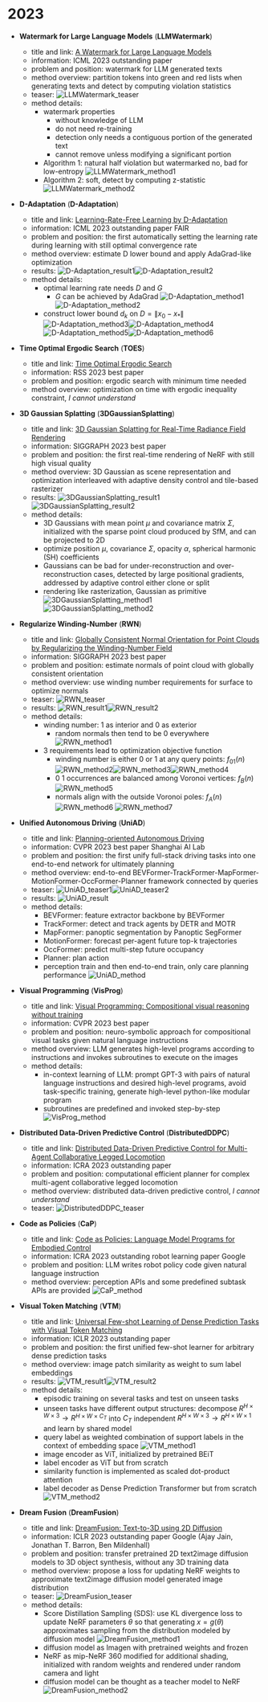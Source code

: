 # 2023
* **Watermark for Large Language Models** (**LLMWatermark**)
  * title and link: [A Watermark for Large Language Models](https://arxiv.org/abs/2301.10226)
  * information: ICML 2023 outstanding paper
  * problem and position: watermark for LLM generated texts
  * method overview: partition tokens into green and red lists when generating texts and detect by computing violation statistics
  * teaser: 
    ![LLMWatermark_teaser](assets/2023/LLMWatermark_teaser.png)
  * method details: 
    * watermark properties
      * without knowledge of LLM
      * do not need re-training
      * detection only needs a contiguous portion of the generated text
      * cannot remove unless modifying a significant portion
    * Algorithm 1: natural half violation but watermarked no, bad for low-entropy
      ![LLMWatermark_method1](assets/2023/LLMWatermark_method1.png)
    * Algorithm 2: soft, detect by computing z-statistic
      ![LLMWatermark_method2](assets/2023/LLMWatermark_method2.png)

* **D-Adaptation** (**D-Adaptation**)
  * title and link: [Learning-Rate-Free Learning by D-Adaptation](https://arxiv.org/abs/2301.07733)
  * information: ICML 2023 outstanding paper FAIR
  * problem and position: the first automatically setting the learning rate during learning with still optimal convergence rate
  * method overview: estimate D lower bound and apply AdaGrad-like optimization
  * results: 
    ![D-Adaptation_result1](assets/2023/D-Adaptation_result1.png)![D-Adaptation_result2](assets/2023/D-Adaptation_result2.png)
  * method details: 
    * optimal learning rate needs $D$ and $G$
      * $G$ can be achieved by AdaGrad
      ![D-Adaptation_method1](assets/2023/D-Adaptation_method1.png)![D-Adaptation_method2](assets/2023/D-Adaptation_method2.png)
    * construct lower bound $d_k$ on $D=\|x_0 - x_*\|$
      ![D-Adaptation_method3](assets/2023/D-Adaptation_method3.png)![D-Adaptation_method4](assets/2023/D-Adaptation_method4.png)
    ![D-Adaptation_method5](assets/2023/D-Adaptation_method5.png)![D-Adaptation_method6](assets/2023/D-Adaptation_method6.png)

* **Time Optimal Ergodic Search** (**TOES**)
  * title and link: [Time Optimal Ergodic Search](https://arxiv.org/abs/2305.11643)
  * information: RSS 2023 best paper
  * problem and position: ergodic search with minimum time needed
  * method overview: optimization on time with ergodic inequality constraint, *I cannot understand*

* **3D Gaussian Splatting** (**3DGaussianSplatting**)
  * title and link: [3D Gaussian Splatting for Real-Time Radiance Field Rendering](https://repo-sam.inria.fr/fungraph/3d-gaussian-splatting/3d_gaussian_splatting_low.pdf)
  * information: SIGGRAPH 2023 best paper
  * problem and position: the first real-time rendering of NeRF with still high visual quality
  * method overview: 3D Gaussian as scene representation and optimization interleaved with adaptive density control and tile-based rasterizer
  * results: 
    ![3DGaussianSplatting_result1](assets/2023/3DGaussianSplatting_result1.png)![3DGaussianSplatting_result2](assets/2023/3DGaussianSplatting_result2.png)
  * method details: 
    * 3D Gaussians with mean point $\mu$ and covariance matrix $\Sigma$, initialized with the sparse point cloud produced by SfM, and can be projected to 2D
    * optimize position $\mu$, covariance $\Sigma$, opacity $\alpha$, spherical harmonic (SH) coefficients
    * Gaussians can be bad for under-reconstruction and over-reconstruction cases, detected by large positional gradients, addressed by adaptive control either clone or split
    * rendering like rasterization, Gaussian as primitive
    ![3DGaussianSplatting_method1](assets/2023/3DGaussianSplatting_method1.png)![3DGaussianSplatting_method2](assets/2023/3DGaussianSplatting_method2.png)

* **Regularize Winding-Number** (**RWN**)
  * title and link: [Globally Consistent Normal Orientation for Point Clouds by Regularizing the Winding-Number Field](https://arxiv.org/abs/2304.11605)
  * information: SIGGRAPH 2023 best paper
  * problem and position: estimate normals of point cloud with globally consistent orientation
  * method overview: use winding number requirements for surface to optimize normals
  * teaser: 
    ![RWN_teaser](assets/2023/RWN_teaser.png)
  * results: 
    ![RWN_result1](assets/2023/RWN_result1.png)![RWN_result2](assets/2023/RWN_result2.png)
  * method details: 
    * winding number: 1 as interior and 0 as exterior
      * random normals then tend to be 0 everywhere
      ![RWN_method1](assets/2023/RWN_method1.png)
    * 3 requirements lead to optimization objective function
      * winding number is either 0 or 1 at any query points: $f_{01}(n)$
        ![RWN_method2](assets/2023/RWN_method2.png)![RWN_method3](assets/2023/RWN_method3.png)![RWN_method4](assets/2023/RWN_method4.png)
      * 0 1 occurrences are balanced among Voronoi vertices: $f_B(n)$
        ![RWN_method5](assets/2023/RWN_method5.png)
      * normals align with the outside Voronoi poles: $f_A(n)$
        ![RWN_method6](assets/2023/RWN_method6.png)
      ![RWN_method7](assets/2023/RWN_method7.png)

* **Unified Autonomous Driving** (**UniAD**)
  * title and link: [Planning-oriented Autonomous Driving](https://arxiv.org/abs/2212.10156)
  * information: CVPR 2023 best paper Shanghai AI Lab
  * problem and position: the first unify full-stack driving tasks into one end-to-end network for ultimately planning
  * method overview: end-to-end BEVFormer-TrackFormer-MapFormer-MotionFormer-OccFormer-Planner framework connected by queries
  * teaser: 
    ![UniAD_teaser1](assets/2023/UniAD_teaser1.png)![UniAD_teaser2](assets/2023/UniAD_teaser2.png)
  * results: 
    ![UniAD_result](assets/2023/UniAD_result.png)
  * method details: 
    * BEVFormer: feature extractor backbone by BEVFormer
    * TrackFormer: detect and track agents by DETR and MOTR
    * MapFormer: panoptic segmentation by Panoptic SegFormer
    * MotionFormer: forecast per-agent future top-k trajectories
    * OccFormer: predict multi-step future occupancy
    * Planner: plan action
    * perception train and then end-to-end train, only care planning performance
    ![UniAD_method](assets/2023/UniAD_method.png)

* **Visual Programming** (**VisProg**)
  * title and link: [Visual Programming: Compositional visual reasoning without training](https://arxiv.org/abs/2211.11559)
  * information: CVPR 2023 best paper
  * problem and position: neuro-symbolic approach for compositional visual tasks given natural language instructions
  * method overview: LLM generates high-level programs according to instructions and invokes subroutines to execute on the images
  * method details: 
    * in-context learning of LLM: prompt GPT-3 with pairs of natural language instructions and desired high-level programs, avoid task-specific training, generate high-level python-like modular program
    * subroutines are predefined and invoked step-by-step
    ![VisProg_method](assets/2023/VisProg_method.png)

* **Distributed Data-Driven Predictive Control** (**DistributedDDPC**)
  * title and link: [Distributed Data-Driven Predictive Control for Multi-Agent Collaborative Legged Locomotion](https://arxiv.org/abs/2211.06917)
  * information: ICRA 2023 outstanding paper
  * problem and position: computational efficient planner for complex multi-agent collaborative legged locomotion
  * method overview: distributed data-driven predictive control, *I cannot understand*
  * teaser: 
    ![DistributedDDPC_teaser](assets/2023/DistributedDDPC_teaser.png)

* **Code as Policies** (**CaP**)
  * title and link: [Code as Policies: Language Model Programs for Embodied Control](https://arxiv.org/abs/2209.07753)
  * information: ICRA 2023 outstanding robot learning paper Google
  * problem and position: LLM writes robot policy code given natural language instruction
  * method overview: perception APIs and some predefined subtask APIs are provided
    ![CaP_method](assets/2023/CaP_method.png)

* **Visual Token Matching** (**VTM**)
  * title and link: [Universal Few-shot Learning of Dense Prediction Tasks with Visual Token Matching](https://arxiv.org/abs/2303.14969)
  * information: ICLR 2023 outstanding paper
  * problem and position: the first unified few-shot learner for arbitrary dense prediction tasks
  * method overview: image patch similarity as weight to sum label embeddings
  * results: 
    ![VTM_result1](assets/2023/VTM_result1.png)![VTM_result2](assets/2023/VTM_result2.png)
  * method details: 
    * episodic training on several tasks and test on unseen tasks
    * unseen tasks have different output structures: decompose $R^{H\times W\times 3} \rightarrow R^{H\times W\times C_T}$ into $C_T$ independent $R^{H\times W\times 3} \rightarrow R^{H\times W\times 1}$ and learn by shared model
    * query label as weighted combination of support labels in the context of embedding space
      ![VTM_method1](assets/2023/VTM_method1.png)
    * image encoder as ViT, initialized by pretrained BEiT
    * label encoder as ViT but from scratch
    * similarity function is implemented as scaled dot-product attention
    * label decoder as Dense Prediction Transformer but from scratch
    ![VTM_method2](assets/2023/VTM_method2.png)

* **Dream Fusion** (**DreamFusion**)
  * title and link: [DreamFusion: Text-to-3D using 2D Diffusion](https://arxiv.org/abs/2209.14988)
  * information: ICLR 2023 outstanding paper Google (Ajay Jain, Jonathan T. Barron, Ben Mildenhall)
  * problem and position: transfer pretrained 2D text2image diffusion models to 3D object synthesis, without any 3D training data
  * method overview: propose a loss for updating NeRF weights to approximate text2image diffusion model generated image distribution
  * teaser: 
    ![DreamFusion_teaser](assets/2023/DreamFusion_teaser.gif)
  * method details: 
    * Score Distillation Sampling (SDS): use KL divergence loss to update NeRF parameters $\theta$ so that generating $x = g(\theta)$ approximates sampling from the distribution modeled by diffusion model
      ![DreamFusion_method1](assets/2023/DreamFusion_method1.png)
    * diffusion model as Imagen with pretrained weights and frozen
    * NeRF as mip-NeRF 360 modified for additional shading, initialized with random weights and rendered under random camera and light
    * diffusion model can be thought as a teacher model to NeRF
    ![DreamFusion_method2](assets/2023/DreamFusion_method2.png)
